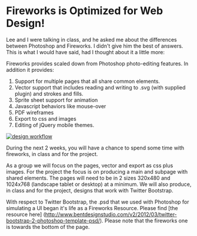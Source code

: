Fireworks is Optimized for Web Design!
======================================

Lee and I were talking in class, and he asked me about the differences between Photoshop and Fireworks. I didn't give him the best of answers. This is what I would have said, had I thought about it a little more:

Fireworks provides scaled down from Photoshop photo-editing features. In addition it provides:

1. Support for multiple pages that all share common elements.
2. Vector support that includes reading and writing to .svg (with supplied plugin) and strokes and fills.
3. Sprite sheet support for animation
4. Javascript behaviors like mouse-over
5. PDF wireframes
6. Export to css and images
7. Editing of jQuery mobile themes.

[![design workflow](images/workflow-fireworks.jpg "design workflow")](http://fireworks.smashingmagazine.com/2012/06/11/developing-a-design-workflow-in-adobe-fireworks/)

During the next 2 weeks, you will have a chance to spend some time with
fireworks, in class and for the project.

As a group we will focus on the pages, vector and export as css plus images.
For the project the focus is on producing a main and subpage with shared
elements. The pages will need to be in 2 sizes 320x480 and 1024x768 (landscape tablet or desktop) at a minimum.
We will also produce, in class and for the project, designs that work with Twitter
Bootstrap.

With respect to Twitter Bootstrap, the .psd that we used with Photoshop for
simulating a UI began it's life as a Fireworks Resource. Please find [the resource here]
(http://www.bentdesignstudio.com/v2/2012/03/twitter-bootstrap-2-photoshop-template-psd/).
Please note that the fireworks one is towards the bottom of the page.
